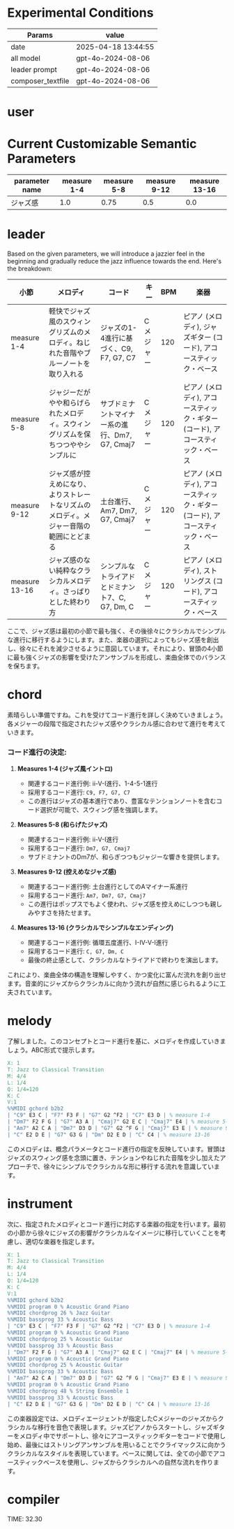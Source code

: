 # Experimental Conditions
|Params|value|
|---|---|
|date|	2025-04-18 13:44:55|
|all model|	gpt-4o-2024-08-06|
|leader prompt|	gpt-4o-2024-08-06|
|composer_textfile|	gpt-4o-2024-08-06|


# user  
# Current Customizable Semantic Parameters
| parameter name | measure 1-4 | measure 5-8 | measure 9-12 | measure 13-16 |
|---|---|---|---|---|
| ジャズ感 | 1.0 | 0.75 | 0.5 | 0.0 |


# leader  
Based on the given parameters, we will introduce a jazzier feel in the beginning and gradually reduce the jazz influence towards the end. Here's the breakdown:

|小節|メロディ|コード| キー | BPM | 楽器 |
|---|---|---|---|---|---|
|measure 1-4| 軽快でジャズ風のスウィングリズムのメロディ。ねじれた音階やブルーノートを取り入れる |  ジャズの1-4進行に基づく、C9, F7, G7, C7 | Cメジャー | 120 | ピアノ (メロディ), ジャズギター (コード), アコースティック・ベース |
|measure 5-8|  ジャジーだがやや和らげられたメロディ。スウィングリズムを保ちつつややシンプルに | サブドミナントマイナー系の進行、Dm7, G7, Cmaj7 | Cメジャー | 120 | ピアノ (メロディ), アコースティック・ギター (コード), アコースティック・ベース |
|measure 9-12| ジャズ感が控えめになり、よりストレートなリズムのメロディ。メジャー音階の範囲にとどまる | 土台進行、Am7, Dm7, G7, Cmaj7 | Cメジャー | 120 | ピアノ (メロディ), アコースティック・ギター (コード), アコースティック・ベース |
|measure 13-16| ジャズ感のない純粋なクラシカルメロディ。さっぱりとした終わり方 | シンプルなトライアドとドミナント7、C, G7, Dm, C | Cメジャー | 120 | ピアノ (メロディ), ストリングス (コード), アコースティック・ベース |

ここで、ジャズ感は最初の小節で最も強く、その後徐々にクラシカルでシンプルな進行に移行するようにします。また、楽器の選択によってもジャズ感を創出し、徐々にそれを減少させるように意図しています。それにより、冒頭の4小節に最も強くジャズの影響を受けたアンサンブルを形成し、楽曲全体でのバランスを保ちます。

# chord  
素晴らしい準備ですね。これを受けてコード進行を詳しく決めていきましょう。各メジャーの段階で指定されたジャズ感やクラシカル感に合わせて進行を考えていきます。

### コード進行の決定:

1. **Measures 1-4 (ジャズ風イントロ)**
    - 関連するコード進行例: ii-V-I進行、1-4-5-1進行
    - 採用するコード進行: `C9, F7, G7, C7`
    - この進行はジャズの基本進行であり、豊富なテンションノートを含むコード選択が可能で、スウィング感を強調します。

2. **Measures 5-8 (和らげたジャズ)**
    - 関連するコード進行例: ii-V-I進行
    - 採用するコード進行: `Dm7, G7, Cmaj7`
    - サブドミナントのDm7が、和らぎつつもジャジーな響きを提供します。

3. **Measures 9-12 (控えめなジャズ感)**
    - 関連するコード進行例: 土台進行としてのAマイナー系進行
    - 採用するコード進行: `Am7, Dm7, G7, Cmaj7`
    - この進行はポップスでもよく使われ、ジャズ感を控えめにしつつも親しみやすさを持たせます。

4. **Measures 13-16 (クラシカルでシンプルなエンディング)**
    - 関連するコード進行例: 循環五度進行、I-IV-V-I進行
    - 採用するコード進行: `C, G7, Dm, C`
    - 最後の終止感として、クラシカルなトライアドで終わりを演出します。

これにより、楽曲全体の構造を理解しやすく、かつ変化に富んだ流れを創り出せます。音楽的にジャズからクラシカルに向かう流れが自然に感じられるように工夫されています。

# melody  
了解しました。このコンセプトとコード進行を基に、メロディを作成していきましょう。ABC形式で提示します。

```abc
X: 1
T: Jazz to Classical Transition
M: 4/4
L: 1/4
Q: 1/4=120
K: C
V:1
%%MIDI gchord b2b2
| "C9" E3 C | "F7" F3 F | "G7" G2 ^F2 | "C7" E3 D | % measure 1-4
| "Dm7" F2 F G | "G7" A3 A | "Cmaj7" G2 E C | "Cmaj7" E4 | % measure 5-8
| "Am7" A2 C A | "Dm7" D3 D | "G7" G2 ^F G | "Cmaj7" E3 E | % measure 9-12
| "C" E2 D E | "G7" G3 G | "Dm" D2 E D | "C" C4 | % measure 13-16
```

このメロディは、概念パラメータとコード進行の指定を反映しています。冒頭はジャズのスウィング感を念頭に置き、テンションやねじれた音階を少し加えたアプローチで、徐々にシンプルでクラシカルな形に移行する流れを意識しています。

# instrument  
次に、指定されたメロディとコード進行に対応する楽器の指定を行います。最初の小節から徐々にジャズの影響がクラシカルなイメージに移行していくことを考慮し、適切な楽器を指定します。

```abc
X: 1
T: Jazz to Classical Transition
M: 4/4
L: 1/4
Q: 1/4=120
K: C
V:1
%%MIDI gchord b2b2
%%MIDI program 0 % Acoustic Grand Piano
%%MIDI chordprog 26 % Jazz Guitar
%%MIDI bassprog 33 % Acoustic Bass
| "C9" E3 C | "F7" F3 F | "G7" G2 ^F2 | "C7" E3 D | % measure 1-4
%%MIDI program 0 % Acoustic Grand Piano
%%MIDI chordprog 25 % Acoustic Guitar
%%MIDI bassprog 33 % Acoustic Bass
| "Dm7" F2 F G | "G7" A3 A | "Cmaj7" G2 E C | "Cmaj7" E4 | % measure 5-8
%%MIDI program 0 % Acoustic Grand Piano
%%MIDI chordprog 25 % Acoustic Guitar
%%MIDI bassprog 33 % Acoustic Bass
| "Am7" A2 C A | "Dm7" D3 D | "G7" G2 ^F G | "Cmaj7" E3 E | % measure 9-12
%%MIDI program 0 % Acoustic Grand Piano
%%MIDI chordprog 48 % String Ensemble 1
%%MIDI bassprog 33 % Acoustic Bass
| "C" E2 D E | "G7" G3 G | "Dm" D2 E D | "C" C4 | % measure 13-16
```

この楽器設定では、メロディエージェントが指定したCメジャーのジャズからクラシカルな移行を音色で表現します。ジャズピアノからスタートし、ジャズギターをメロディ中でサポートし、徐々にアコースティックギターをコードで使用し始め、最後にはストリングアンサンブルを用いることでクライマックスに向かうクラシカルなスタイルを表現しています。ベースに関しては、全ての小節でアコースティックベースを使用し、ジャズからクラシカルへの自然な流れを作ります。

# compiler  


TIME: 32.30

